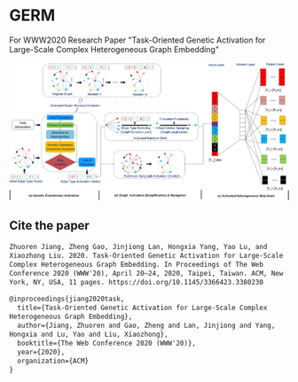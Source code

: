 # GERM
For WWW2020 Research Paper "Task-Oriented Genetic Activation for Large-Scale Complex Heterogeneous Graph Embedding"

![](/graphs/1.png)

## Cite the paper
```
Zhuoren Jiang, Zheng Gao, Jinjiong Lan, Hongxia Yang, Yao Lu, and Xiaozhong Liu. 2020. Task-Oriented Genetic Activation for Large-Scale Complex Heterogeneous Graph Embedding. In Proceedings of The Web Conference 2020 (WWW'20), April 20–24, 2020, Taipei, Taiwan. ACM, New York, NY, USA, 11 pages. https://doi.org/10.1145/3366423.3380230
```
```
@inproceedings{jiang2020task,
  title={Task-Oriented Genetic Activation for Large-Scale Complex Heterogeneous Graph Embedding},
  author={Jiang, Zhuoren and Gao, Zheng and Lan, Jinjiong and Yang, Hongxia and Lu, Yao and Liu, Xiaozhong},
  booktitle={The Web Conference 2020 (WWW'20)},
  year={2020},
  organization={ACM}
}
```

